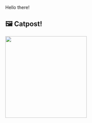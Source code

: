 Hello there!



## 🖼️ Catpost!

<sub>
    <img src="https://cdn2.thecatapi.com/images/bd8.png" height="256">
</sub>

